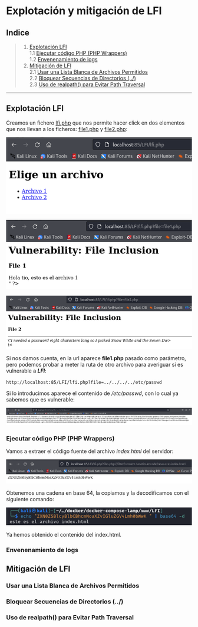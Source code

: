 # Explotación y mitigación de LFI

## Indice

> 1. [Explotación LFI](#explotación-lfi)  
> 	1.1 [Ejecutar código PHP (PHP Wrappers)](#ejecutar-código-php-php-wrappers)  
>	1.2 [Envenenamiento de logs](#)  
> 2. [Mitigación de LFI](#mitigación-de-lfi)  
> 	2.1 [Usar una Lista Blanca de Archivos Permitidos](#usar-una-lista-blanca-de-archivos-permitidos)  
> 	2.2 [Bloquear Secuencias de Directorios (../)](#bloquear-secuencias-de-directorios-)  
> 	2.3 [Uso de realpath() para Evitar Path Traversal](#uso-de-realpath-para-evitar-path-traversal)  

-----

## Explotación LFI

Creamos un fichero [lfi.php](./Recursos/lfi.php) que nos permite hacer click en dos elementos que nos llevan a los ficheros: [file1.php](./Recursos/file1.php) y [file2.php](./Recursos/file2.php):

![lfi.php](./Imagenes/1.png)

![lfi.php](./Imagenes/2.png)

![lfi.php](./Imagenes/3.png)

Si nos damos cuenta, en la url aparece **file1.php** pasado como parámetro, pero podemos probar a meter la ruta de otro archivo para averiguar si es vulnerable a ***LFI***:

```
http://localhost:85/LFI/lfi.php?file=../../../../etc/passwd
```

Si lo introducimos aparece el contenido de */etc/passwd*, con lo cual ya sabemos que es vulnerable:

![lfi.php](./Imagenes/4.png)

### Ejecutar código PHP (PHP Wrappers)

Vamos a extraer el código fuente del archivo *index.html* del servidor:

![lfi.php](./Imagenes/5.png)

Obtenemos una cadena en base 64, la copiamos y la decodificamos con el siguiente comando:

![lfi.php](./Imagenes/6.png)

Ya hemos obtenido el contenido del index.html.

### Envenenamiento de logs


## Mitigación de LFI



### Usar una Lista Blanca de Archivos Permitidos



### Bloquear Secuencias de Directorios (../)



### Uso de realpath() para Evitar Path Traversal
